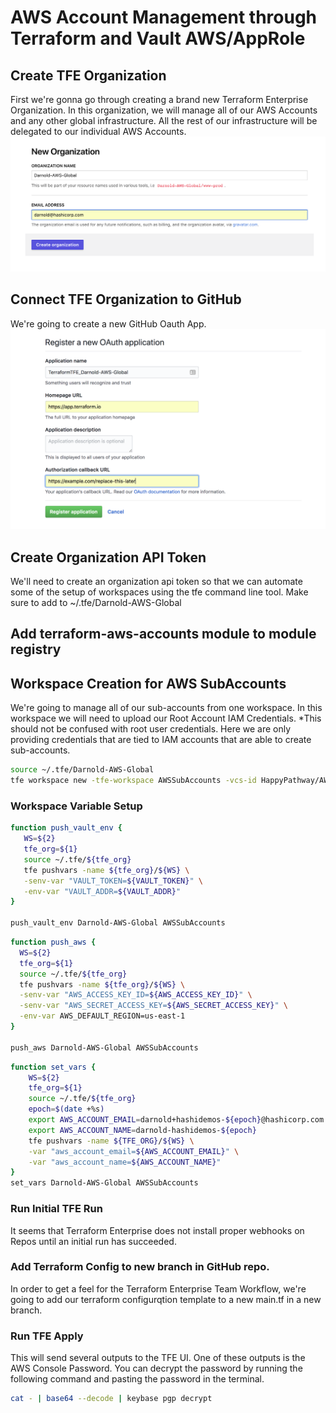 # AWS Account Management through Terraform and Vault AWS/AppRole

## Create TFE Organization
First we're gonna go through creating a brand new Terraform Enterprise Organization. In this organization, we will manage all of our AWS Accounts and any other global infrastructure. All the rest of our infrastructure will be delegated to our individual AWS Accounts.
![TFE Org Create](./images/tfe_org_create.png)

## Connect TFE Organization to GitHub
We're going to create a new GitHub Oauth App. 
![GitHub Oauth App](./images/github_oauth_create.png)

## Create Organization API Token
We'll need to create an organization api token so that we can automate some of the setup of workspaces using the tfe command line tool. Make sure to add to ~/.tfe/Darnold-AWS-Global

## Add terraform-aws-accounts module to module registry


## Workspace Creation for AWS SubAccounts
We're going to manage all of our sub-accounts from one workspace. In this workspace we will need to upload our Root Account IAM Credentials. *This should not be confused with root user credentials. Here we are only providing credentials that are tied to IAM accounts that are able to create sub-accounts. 
```bash
source ~/.tfe/Darnold-AWS-Global
tfe workspace new -tfe-workspace AWSSubAccounts -vcs-id HappyPathway/AWSSubAccounts
```


### Workspace Variable Setup
```bash
function push_vault_env {
   WS=${2}
   tfe_org=${1}
   source ~/.tfe/${tfe_org}
   tfe pushvars -name ${tfe_org}/${WS} \
   -senv-var "VAULT_TOKEN=${VAULT_TOKEN}" \
   -env-var "VAULT_ADDR=${VAULT_ADDR}"
}

push_vault_env Darnold-AWS-Global AWSSubAccounts
```

```bash
function push_aws {
  WS=${2}
  tfe_org=${1}
  source ~/.tfe/${tfe_org}
  tfe pushvars -name ${tfe_org}/${WS} \
  -senv-var "AWS_ACCESS_KEY_ID=${AWS_ACCESS_KEY_ID}" \
  -senv-var "AWS_SECRET_ACCESS_KEY=${AWS_SECRET_ACCESS_KEY}" \
  -env-var AWS_DEFAULT_REGION=us-east-1 
}

push_aws Darnold-AWS-Global AWSSubAccounts
```

```bash
function set_vars {
    WS=${2}
    tfe_org=${1}
    source ~/.tfe/${tfe_org}
    epoch=$(date +%s)
    export AWS_ACCOUNT_EMAIL=darnold+hashidemos-${epoch}@hashicorp.com
    export AWS_ACCOUNT_NAME=darnold-hashidemos-${epoch}
    tfe pushvars -name ${TFE_ORG}/${WS} \
    -var "aws_account_email=${AWS_ACCOUNT_EMAIL}" \
    -var "aws_account_name=${AWS_ACCOUNT_NAME}"
}
set_vars Darnold-AWS-Global AWSSubAccounts
```

### Run Initial TFE Run
It seems that Terraform Enterprise does not install proper webhooks on Repos until an initial run has succeeded.

### Add Terraform Config to new branch in GitHub repo.
In order to get a feel for the Terraform Enterprise Team Workflow, we're going to add our terraform configurqtion template to a new main.tf in a new branch. 

### Run TFE Apply
This will send several outputs to the TFE UI. One of these outputs is the AWS Console Password. You can decrypt the password by running the following command and pasting the password in the terminal.

```bash
cat - | base64 --decode | keybase pgp decrypt
```

